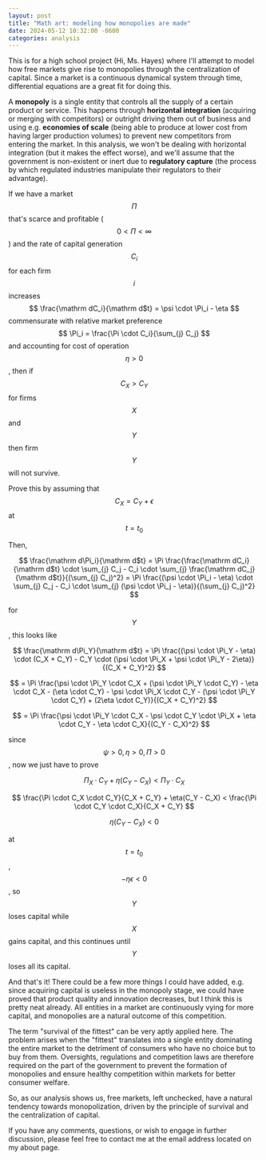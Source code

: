 ```yaml
---
layout: post
title: "Math art: modeling how monopolies are made"
date: 2024-05-12 10:32:00 -0600
categories: analysis
---
```


This is for a high school project (Hi, Ms. Hayes) where I'll attempt to model how free markets give rise to monopolies through the centralization of capital. Since a market is a continuous dynamical system through time, differential equations are a great fit for doing this. 

A **monopoly** is a single entity that controls all the supply of a certain product or service. This happens through **horizontal integration** (acquiring or merging with competitors) or outright driving them out of business and using e.g. **economies of scale** (being able to produce at lower cost from having larger production volumes) to prevent new competitors from entering the market. In this analysis, we won't be dealing with horizontal integration (but it makes the effect worse), and we'll assume that the government is non-existent or inert due to **regulatory capture** (the process by which regulated industries manipulate their regulators to their advantage).

If we have a market $$ \Pi $$ that's scarce and profitable ($$ 0 < \Pi < \infty $$) and the rate of capital generation $$ C_i $$ for each firm $$ i $$ increases $$ \frac{\mathrm dC_i}{\mathrm d$t} = \psi \cdot \Pi_i - \eta $$ commensurate with relative market preference $$ \Pi_i = \frac{\Pi \cdot C_i}{\sum_{j} C_j} $$ and accounting for cost of operation $$ \eta > 0 $$, then if $$ C_X > C_Y $$ for firms $$ X $$ and $$ Y $$ then firm $$ Y $$ will not survive.

Prove this by assuming that $$ C_X = C_Y + \epsilon $$ at $$ t = t_0 $$

Then, 

$$ \frac{\mathrm d\Pi_i}{\mathrm d$t} = \Pi \frac{\frac{\mathrm dC_i}{\mathrm d$t} \cdot \sum_{j} C_j - C_i \cdot \sum_{j} \frac{\mathrm dC_j}{\mathrm d$t}}{(\sum_{j} C_j)^2} = \Pi \frac{(\psi \cdot \Pi_i - \eta) \cdot \sum_{j} C_j - C_i \cdot \sum_{j} (\psi \cdot \Pi_j - \eta)}{(\sum_{j} C_j)^2} $$

for $$ Y $$, this looks like

$$ \frac{\mathrm d\Pi_Y}{\mathrm d$t} = \Pi \frac{(\psi \cdot \Pi_Y - \eta) \cdot (C_X + C_Y) - C_Y \cdot (\psi \cdot \Pi_X + \psi \cdot \Pi_Y - 2\eta)}{(C_X + C_Y)^2} $$

$$ = \Pi \frac{\psi \cdot \Pi_Y \cdot C_X + (\psi \cdot \Pi_Y \cdot C_Y) - \eta \cdot C_X - (\eta \cdot C_Y) - \psi \cdot \Pi_X \cdot C_Y - (\psi \cdot \Pi_Y \cdot C_Y) + (2\eta \cdot C_Y)}{(C_X + C_Y)^2} $$

$$ = \Pi \frac{\psi \cdot \Pi_Y \cdot C_X - \psi \cdot C_Y \cdot \Pi_X + \eta \cdot C_Y - \eta \cdot C_X}{(C_Y - C_X)^2} $$

since $$ \psi > 0, \eta > 0, \Pi > 0 $$, now we just have to prove

$$ \Pi_X \cdot C_Y + \eta(C_Y - C_X) < \Pi_Y \cdot C_X $$

$$ \frac{\Pi \cdot C_X \cdot C_Y}{C_X + C_Y} + \eta(C_Y - C_X) < \frac{\Pi \cdot C_Y \cdot C_X}{C_X + C_Y} $$

$$ \eta(C_Y - C_X) < 0 $$

at $$ t = t_0 $$, $$ -\eta \epsilon < 0 $$, so $$ Y $$ loses capital while $$ X $$ gains capital, and this continues until $$ Y $$ loses all its capital.

And that's it! There could be a few more things I could have added, e.g. since acquiring capital is useless in the monopoly stage, we could have proved that product quality and innovation decreases, but I think this is pretty neat already. All entities in a market are continuously vying for more capital, and monopolies are a natural outcome of this competition. 

The term "survival of the fittest" can be very aptly applied here. The problem arises when the "fittest" translates into a single entity dominating the entire market to the detriment of consumers who have no choice but to buy from them. Oversights, regulations and competition laws are therefore required on the part of the government to prevent the formation of monopolies and ensure healthy competition within markets for better consumer welfare. 

So, as our analysis shows us, free markets, left unchecked, have a natural tendency towards monopolization, driven by the principle of survival and the centralization of capital. 

If you have any comments, questions, or wish to engage in further discussion, please feel free to contact me at the email address located on my about page.